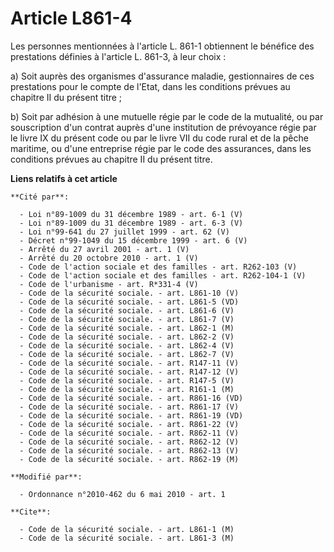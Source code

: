 # Article L861-4

Les personnes mentionnées à l'article L. 861-1 obtiennent le bénéfice des prestations définies à l'article L. 861-3, à leur
choix :

a) Soit auprès des organismes d'assurance maladie, gestionnaires de ces prestations pour le compte de l'Etat, dans les
conditions prévues au chapitre II du présent titre ;

b) Soit par adhésion à une mutuelle régie par le code de la mutualité, ou par souscription d'un contrat auprès d'une
institution de prévoyance régie par le livre IX du présent code ou par le livre VII du code rural et de la pêche maritime, ou
d'une entreprise régie par le code des assurances, dans les conditions prévues au chapitre II du présent titre.

**Liens relatifs à cet article**

	**Cité par**:

	  - Loi n°89-1009 du 31 décembre 1989 - art. 6-1 (V)
	  - Loi n°89-1009 du 31 décembre 1989 - art. 6-3 (V)
	  - Loi n°99-641 du 27 juillet 1999 - art. 62 (V)
	  - Décret n°99-1049 du 15 décembre 1999 - art. 6 (V)
	  - Arrêté du 27 avril 2001 - art. 1 (V)
	  - Arrêté du 20 octobre 2010 - art. 1 (V)
	  - Code de l'action sociale et des familles - art. R262-103 (V)
	  - Code de l'action sociale et des familles - art. R262-104-1 (V)
	  - Code de l'urbanisme - art. R*331-4 (V)
	  - Code de la sécurité sociale. - art. L861-10 (V)
	  - Code de la sécurité sociale. - art. L861-5 (VD)
	  - Code de la sécurité sociale. - art. L861-6 (V)
	  - Code de la sécurité sociale. - art. L861-7 (V)
	  - Code de la sécurité sociale. - art. L862-1 (M)
	  - Code de la sécurité sociale. - art. L862-2 (V)
	  - Code de la sécurité sociale. - art. L862-4 (V)
	  - Code de la sécurité sociale. - art. L862-7 (V)
	  - Code de la sécurité sociale. - art. R147-11 (V)
	  - Code de la sécurité sociale. - art. R147-12 (V)
	  - Code de la sécurité sociale. - art. R147-5 (V)
	  - Code de la sécurité sociale. - art. R161-1 (M)
	  - Code de la sécurité sociale. - art. R861-16 (VD)
	  - Code de la sécurité sociale. - art. R861-17 (V)
	  - Code de la sécurité sociale. - art. R861-19 (VD)
	  - Code de la sécurité sociale. - art. R861-22 (V)
	  - Code de la sécurité sociale. - art. R862-11 (V)
	  - Code de la sécurité sociale. - art. R862-12 (V)
	  - Code de la sécurité sociale. - art. R862-13 (V)
	  - Code de la sécurité sociale. - art. R862-19 (M)

	**Modifié par**:

	  - Ordonnance n°2010-462 du 6 mai 2010 - art. 1

	**Cite**:

	  - Code de la sécurité sociale. - art. L861-1 (M)
	  - Code de la sécurité sociale. - art. L861-3 (M)
